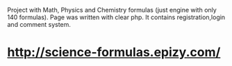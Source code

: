 Project with Math, Physics and Chemistry formulas (just engine with only 140 formulas). Page was written with clear php. It contains registration,login and comment system.

# http://science-formulas.epizy.com/
